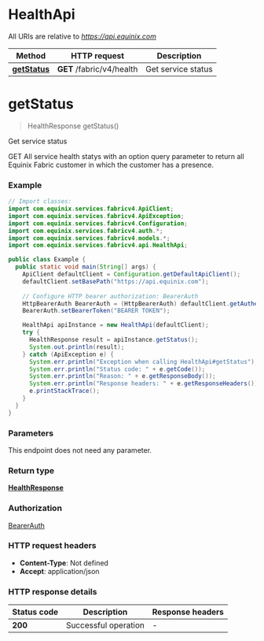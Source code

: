 # HealthApi

All URIs are relative to *https://api.equinix.com*

| Method | HTTP request | Description |
|------------- | ------------- | -------------|
| [**getStatus**](HealthApi.md#getStatus) | **GET** /fabric/v4/health | Get service status |


<a id="getStatus"></a>
# **getStatus**
> HealthResponse getStatus()

Get service status

GET All service health statys with an option query parameter to return all Equinix Fabric customer in which the customer has a presence.

### Example
```java
// Import classes:
import com.equinix.services.fabricv4.ApiClient;
import com.equinix.services.fabricv4.ApiException;
import com.equinix.services.fabricv4.Configuration;
import com.equinix.services.fabricv4.auth.*;
import com.equinix.services.fabricv4.models.*;
import com.equinix.services.fabricv4.api.HealthApi;

public class Example {
  public static void main(String[] args) {
    ApiClient defaultClient = Configuration.getDefaultApiClient();
    defaultClient.setBasePath("https://api.equinix.com");
    
    // Configure HTTP bearer authorization: BearerAuth
    HttpBearerAuth BearerAuth = (HttpBearerAuth) defaultClient.getAuthentication("BearerAuth");
    BearerAuth.setBearerToken("BEARER TOKEN");

    HealthApi apiInstance = new HealthApi(defaultClient);
    try {
      HealthResponse result = apiInstance.getStatus();
      System.out.println(result);
    } catch (ApiException e) {
      System.err.println("Exception when calling HealthApi#getStatus");
      System.err.println("Status code: " + e.getCode());
      System.err.println("Reason: " + e.getResponseBody());
      System.err.println("Response headers: " + e.getResponseHeaders());
      e.printStackTrace();
    }
  }
}
```

### Parameters
This endpoint does not need any parameter.

### Return type

[**HealthResponse**](HealthResponse.md)

### Authorization

[BearerAuth](../README.md#BearerAuth)

### HTTP request headers

 - **Content-Type**: Not defined
 - **Accept**: application/json

### HTTP response details
| Status code | Description | Response headers |
|-------------|-------------|------------------|
| **200** | Successful operation |  -  |

